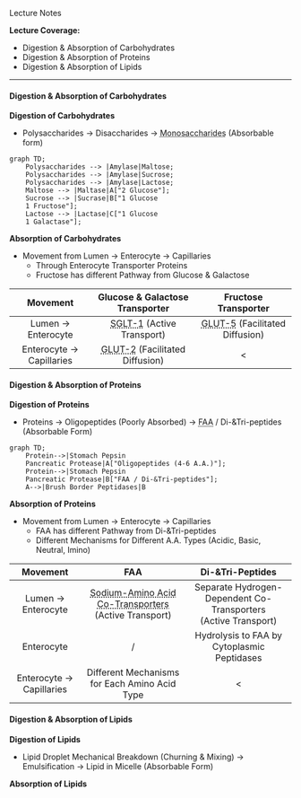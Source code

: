 Lecture Notes

**Lecture Coverage:**
- Digestion & Absorption of Carbohydrates
- Digestion & Absorption of Proteins
- Digestion & Absorption of Lipids

---
#### **Digestion & Absorption of Carbohydrates**
**Digestion of Carbohydrates**
- Polysaccharides → Disaccharides → <abbr Title="Glucose, Galactose, Fructose">Monosaccharides</abbr> (Absorbable form)

```mermaid  
graph TD;
	Polysaccharides --> |Amylase|Maltose;
	Polysaccharides --> |Amylase|Sucrose; 
	Polysaccharides --> |Amylase|Lactose;
	Maltose --> |Maltase|A["2 Glucose"];
	Sucrose --> |Sucrase|B["1 Glucose
	1 Fructose"];
	Lactose --> |Lactase|C["1 Glucose
	1 Galactase"];
```

**Absorption of Carbohydrates**
- Movement from Lumen → Enterocyte → Capillaries
	- Through Enterocyte Transporter Proteins
	- Fructose has different Pathway from Glucose & Galactose

|         Movement         |                        Glucose & Galactose Transporter                         |                           Fructose Transporter                            |
| :----------------------: | :----------------------------------------------------------------------------: | :-----------------------------------------------------------------------: |
|    Lumen → Enterocyte    | <abbr Title="Sodium GLucose co-Transporter 1">SGLT-1</abbr> (Active Transport) | <abbr Title="GLUcose Transporter 5">GLUT-5</abbr> (Facilitated Diffusion) |
| Enterocyte → Capillaries |   <abbr Title="GLUcose Transporter 2">GLUT-2</abbr> (Facilitated Diffusion)    |                                     <                                     |


#### **Digestion & Absorption of Proteins**
**Digestion of Proteins**
- Proteins → Oligopeptides (Poorly Absorbed) → <abbr Title="Free Amino Acid">FAA</abbr> / Di-&Tri-peptides (Absorbable Form)

```mermaid  
graph TD;
	Protein-->|Stomach Pepsin
	Pancreatic Protease|A["Oligopeptides (4-6 A.A.)"];
	Protein-->|Stomach Pepsin
	Pancreatic Protease|B["FAA / Di-&Tri-peptides"];
	A-->|Brush Border Peptidases|B
```

**Absorption of Proteins**
- Movement from Lumen → Enterocyte → Capillaries
	- FAA has different Pathway from Di-&Tri-peptides
	- Different Mechanisms for Different A.A. Types (Acidic, Basic, Neutral, Imino)

|         Movement         |                                                                 FAA                                                                 |                         Di-&Tri-Peptides                          |
| :----------------------: | :---------------------------------------------------------------------------------------------------------------------------------: | :---------------------------------------------------------------: |
|    Lumen → Enterocyte    | <abbr Title="One for each A.A. Type (Acidic, Basic, Neutral, Imino)">Sodium-Amino Acid Co-Transporters</abbr><br>(Active Transport) | Separate Hydrogen-Dependent Co-Transporters<br>(Active Transport) |
|        Enterocyte        |                                                                  /                                                                  |            Hydrolysis to FAA by Cytoplasmic Peptidases            |
| Enterocyte → Capillaries |                                            Different Mechanisms for Each Amino Acid Type                                            |                                 <                                 |


#### **Digestion & Absorption of Lipids**
**Digestion of Lipids**
- Lipid Droplet Mechanical Breakdown (Churning & Mixing) → Emulsification → Lipid in Micelle (Absorbable Form)

**Absorption of Lipids**
